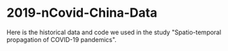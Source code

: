 # 2019-nCovid-China-Data
Here is the historical data and code we used in the study "Spatio-temporal propagation of COVID-19 pandemics". 
